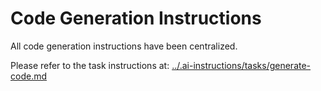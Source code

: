 # Code Generation Instructions

All code generation instructions have been centralized.

Please refer to the task instructions at: [../.ai-instructions/tasks/generate-code.md](../.ai-instructions/tasks/generate-code.md)